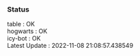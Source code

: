### Status


table : OK  
hogwarts : OK  
icy-bot : OK  
Latest Update : 2022-11-08 21:08:57.438549
